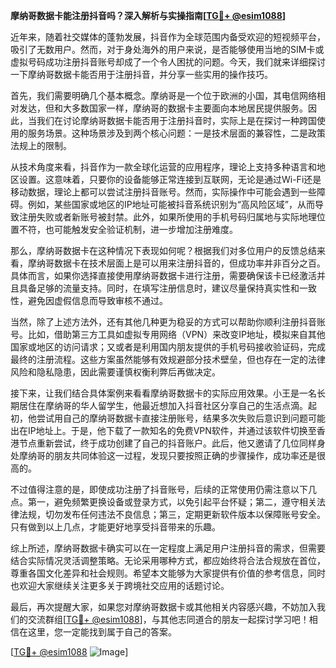 **摩纳哥数据卡能注册抖音吗？深入解析与实操指南[[TG💪+ @esim1088](https://t.me/s/esim1088)]**

近年来，随着社交媒体的蓬勃发展，抖音作为全球范围内备受欢迎的短视频平台，吸引了无数用户。然而，对于身处海外的用户来说，是否能够使用当地的SIM卡或虚拟号码成功注册抖音账号却成了一个令人困扰的问题。今天，我们就来详细探讨一下摩纳哥数据卡能否用于注册抖音，并分享一些实用的操作技巧。

首先，我们需要明确几个基本概念。摩纳哥是一个位于欧洲的小国，其电信网络相对发达，但和大多数国家一样，摩纳哥的数据卡主要面向本地居民提供服务。因此，当我们在讨论摩纳哥数据卡能否用于注册抖音时，实际上是在探讨一种跨国使用的服务场景。这种场景涉及到两个核心问题：一是技术层面的兼容性，二是政策法规上的限制。

从技术角度来看，抖音作为一款全球化运营的应用程序，理论上支持多种语言和地区设置。这意味着，只要你的设备能够正常连接到互联网，无论是通过Wi-Fi还是移动数据，理论上都可以尝试注册抖音账号。然而，实际操作中可能会遇到一些障碍。例如，某些国家或地区的IP地址可能被抖音系统识别为“高风险区域”，从而导致注册失败或者新账号被封禁。此外，如果所使用的手机号码归属地与实际地理位置不符，也可能触发安全验证机制，进一步增加注册难度。

那么，摩纳哥数据卡在这种情况下表现如何呢？根据我们对多位用户的反馈总结来看，摩纳哥数据卡在技术层面上是可以用来注册抖音的，但成功率并非百分之百。具体而言，如果你选择直接使用摩纳哥数据卡进行注册，需要确保该卡已经激活并且具备足够的流量支持。同时，在填写注册信息时，建议尽量保持真实性和一致性，避免因虚假信息而导致审核不通过。

当然，除了上述方法外，还有其他几种更为稳妥的方式可以帮助你顺利注册抖音账号。比如，借助第三方工具如虚拟专用网络（VPN）来改变IP地址，模拟来自其他国家或地区的访问请求；又或者是利用国内朋友提供的手机号码接收验证码，完成最终的注册流程。这些方案虽然能够有效规避部分技术壁垒，但也存在一定的法律风险和隐私隐患，因此需要谨慎权衡利弊后再做决定。

接下来，让我们结合具体案例来看看摩纳哥数据卡的实际应用效果。小王是一名长期居住在摩纳哥的华人留学生，他最近想加入抖音社区分享自己的生活点滴。起初，他尝试用自己的摩纳哥数据卡直接注册账号，结果多次失败后意识到问题可能出在IP地址上。于是，他下载了一款知名的免费VPN软件，并通过该软件切换至香港节点重新尝试，终于成功创建了自己的抖音账户。此后，他又邀请了几位同样身处摩纳哥的朋友共同体验这一过程，发现只要按照正确的步骤操作，成功率还是很高的。

不过值得注意的是，即使成功注册了抖音账号，后续的正常使用仍需注意以下几点。第一，避免频繁更换设备或登录方式，以免引起平台怀疑；第二，遵守相关法律法规，切勿发布任何违法不良信息；第三，定期更新软件版本以保障账号安全。只有做到以上几点，才能更好地享受抖音带来的乐趣。

综上所述，摩纳哥数据卡确实可以在一定程度上满足用户注册抖音的需求，但需要结合实际情况灵活调整策略。无论采用哪种方式，都应始终将合法合规放在首位，尊重各国文化差异和社会规则。希望本文能够为大家提供有价值的参考信息，同时也欢迎大家继续关注更多关于跨境社交应用的话题讨论。

最后，再次提醒大家，如果您对摩纳哥数据卡或其他相关内容感兴趣，不妨加入我们的交流群组[[TG💪+ @esim1088](https://t.me/s/esim1088)]，与其他志同道合的朋友一起探讨学习吧！相信在这里，您一定能找到属于自己的答案。

[[TG💪+ @esim1088](https://t.me/s/esim1088) ![Image](https://i.postimg.cc/4NQfJmqS/Snipaste-2025-05-13-00-14-12.png)]